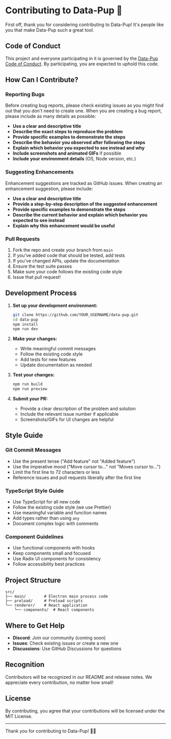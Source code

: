 # Contributing to Data-Pup 🐶

First off, thank you for considering contributing to Data-Pup! It's people like you that make Data-Pup such a great tool.

## Code of Conduct

This project and everyone participating in it is governed by the [Data-Pup Code of Conduct](CODE_OF_CONDUCT.md). By participating, you are expected to uphold this code.

## How Can I Contribute?

### Reporting Bugs

Before creating bug reports, please check existing issues as you might find out that you don't need to create one. When you are creating a bug report, please include as many details as possible:

- **Use a clear and descriptive title**
- **Describe the exact steps to reproduce the problem**
- **Provide specific examples to demonstrate the steps**
- **Describe the behavior you observed after following the steps**
- **Explain which behavior you expected to see instead and why**
- **Include screenshots and animated GIFs** if possible
- **Include your environment details** (OS, Node version, etc.)

### Suggesting Enhancements

Enhancement suggestions are tracked as GitHub issues. When creating an enhancement suggestion, please include:

- **Use a clear and descriptive title**
- **Provide a step-by-step description of the suggested enhancement**
- **Provide specific examples to demonstrate the steps**
- **Describe the current behavior and explain which behavior you expected to see instead**
- **Explain why this enhancement would be useful**

### Pull Requests

1. Fork the repo and create your branch from `main`
2. If you've added code that should be tested, add tests
3. If you've changed APIs, update the documentation
4. Ensure the test suite passes
5. Make sure your code follows the existing code style
6. Issue that pull request!

## Development Process

1. **Set up your development environment:**
   ```bash
   git clone https://github.com/YOUR_USERNAME/data-pup.git
   cd data-pup
   npm install
   npm run dev
   ```

2. **Make your changes:**
   - Write meaningful commit messages
   - Follow the existing code style
   - Add tests for new features
   - Update documentation as needed

3. **Test your changes:**
   ```bash
   npm run build
   npm run preview
   ```

4. **Submit your PR:**
   - Provide a clear description of the problem and solution
   - Include the relevant issue number if applicable
   - Screenshots/GIFs for UI changes are helpful

## Style Guide

### Git Commit Messages

- Use the present tense ("Add feature" not "Added feature")
- Use the imperative mood ("Move cursor to..." not "Moves cursor to...")
- Limit the first line to 72 characters or less
- Reference issues and pull requests liberally after the first line

### TypeScript Style Guide

- Use TypeScript for all new code
- Follow the existing code style (we use Prettier)
- Use meaningful variable and function names
- Add types rather than using `any`
- Document complex logic with comments

### Component Guidelines

- Use functional components with hooks
- Keep components small and focused
- Use Radix UI components for consistency
- Follow accessibility best practices

## Project Structure

```
src/
├── main/        # Electron main process code
├── preload/     # Preload scripts
└── renderer/    # React application
    └── components/  # React components
```

## Where to Get Help

- **Discord**: Join our community (coming soon)
- **Issues**: Check existing issues or create a new one
- **Discussions**: Use GitHub Discussions for questions

## Recognition

Contributors will be recognized in our README and release notes. We appreciate every contribution, no matter how small!

## License

By contributing, you agree that your contributions will be licensed under the MIT License.

---

Thank you for contributing to Data-Pup! 🐶✨